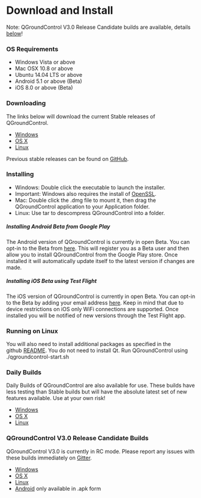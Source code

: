 # Download and Install

Note: QGroundControl V3.0 Release Candidate builds are available, details [below](#rcbuilds)!

### OS Requirements

* Windows Vista or above
* Mac OSX 10.8 or above
* Ubuntu 14.04 LTS or above
* Android 5.1 or above (Beta)
* iOS 8.0 or above (Beta)

### Downloading

The links below will download the current Stable releases of QGroundControl.

* [Windows](https://s3-us-west-2.amazonaws.com/qgroundcontrol/v2.9.7b/qgroundcontrol-installer.exe)
* [OS X](https://s3-us-west-2.amazonaws.com/qgroundcontrol/v2.9.7b/qgroundcontrol.dmg)
* [Linux](https://s3-us-west-2.amazonaws.com/qgroundcontrol/v2.9.7b/qgroundcontrol.tar.bz2)

Previous stable releases can be found on <a href="https://github.com/mavlink/qgroundcontrol/releases/" target="_blank">GitHub</a>. 


### Installing

* Windows: Double click the executable to launch the installer.
 * Important: Windows also requires the install of [OpenSSL](https://slproweb.com/download/Win32OpenSSL_Light-1_0_2h.exe). 
* Mac: Double click the .dmg file to mount it, then drag the QGroundControl application to your Application folder.
* Linux: Use tar to descompress QGroundControl into a folder.

##### Installing Android Beta from Google Play

The Android version of QGroundControl is currently in open Beta. You can opt-in to the Beta from [here](https://play.google.com/apps/testing/org.mavlink.qgroundcontrol). This will register you as a Beta user and then allow you to install QGroundControl from the Google Play store. Once installed it will automatically update itself to the latest version if changes are made.

##### Installing iOS Beta using Test Flight

The iOS version of QGroundControl is currently in open Beta. You can opt-in to the Beta by adding your email address [here](https://github.com/mavlink/qgroundcontrol/issues/3509). Keep in mind that due to device restrictions on iOS only WiFi connections are supported. Once installed you will be notified of new versions through the Test Flight app.

### Running on Linux

You will also need to install additional packages as specified in the github <a class="urlextern" title="https://github.com/mavlink/qgroundcontrol" href="https://github.com/mavlink/qgroundcontrol" rel="nofollow">README</a>. You do not need to install Qt. Run QGroundControl using ./qgroundcontrol-start.sh

### Daily Builds

Daily Builds of QGroundControl are also available for use. These builds have less testing than Stable builds but will have the absolute latest set of new features available. Use at your own risk!

* [Windows](https://s3-us-west-2.amazonaws.com/qgroundcontrol/builds/master/QGroundControl-installer.exe)
* [OS X](https://s3-us-west-2.amazonaws.com/qgroundcontrol/builds/master/QGroundControl.dmg)
* [Linux](https://s3-us-west-2.amazonaws.com/qgroundcontrol/builds/master/QGroundControl.tar.bz2)

### <a name="rcbuilds"></a>QGroundControl V3.0 Release Candidate Builds

QGroundControl V3.0 is currently in RC mode. Please report any issues with these builds immediately on [Gitter](https://gitter.im/mavlink/qgroundcontrol).

* [Windows](https://s3-us-west-2.amazonaws.com/qgroundcontrol/builds/Stable_V3.0/QGroundControl-installer.exe)
* [OS X](https://s3-us-west-2.amazonaws.com/qgroundcontrol/builds/Stable_V3.0/QGroundControl.dmg)
* [Linux](https://s3-us-west-2.amazonaws.com/qgroundcontrol/builds/Stable_V3.0/QGroundControl.tar.bz2)
* [Android](https://s3-us-west-2.amazonaws.com/qgroundcontrol/builds/Stable_V3.0/QGroundControl.apk) only available in .apk form
